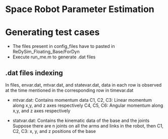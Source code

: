 # Space Robot Parameter Estimation

# Generating test cases
- The files present in config_files have to pasted in ReDySim_Floating_Base/ForDyn
- Execute run_me.m to generate .dat files

## .dat files indexing
In files, envar.dat, mtvar.dat, and statevar.dat, data in each row is observed at the time mentioned in the corresponding row in timevar.dat
- mtvar.dat: Contains momentum data
C1, C2, C3: Linear momentum along x,y, and z axes respectively
C4, C5, C6: Angular momentum along x,y, and z axes respectively

- statvar.dat: Contains the kinematic data of the base and the joints
Suppose there are n joints on all the arms and links in the robot, then
C1, C2, C3: x, y, and z positions of the base
